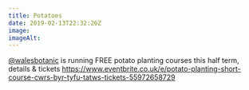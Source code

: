 ```yaml
---
title: Potatoes
date: 2019-02-13T22:32:26Z
image: 
imageAlt: 
---
```


[@walesbotanic](https://mobile.twitter.com/walesbotanic) is running FREE potato planting courses this half term, details & tickets <https://www.eventbrite.co.uk/e/potato-planting-short-course-cwrs-byr-tyfu-tatws-tickets-55972658729>
